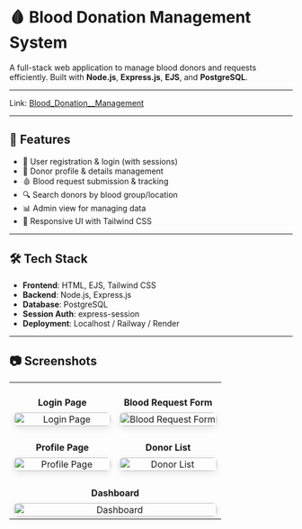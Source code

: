 <!DOCTYPE html>
<html lang="en">
<head>
  <meta charset="UTF-8">
  <title>Blood Donation Management System</title>
  <style>
    table {
      width: 100%;
      border-spacing: 20px;
    }
    td {
      width: 50%;
      vertical-align: top;
      text-align: center;
    }
    img {
      width: 100%;
      max-width: 100%;
      height: auto;
      border-radius: 8px;
      box-shadow: 0 4px 12px rgba(0,0,0,0.1);
    }
    h4 {
      margin-bottom: 8px;
    }
  </style>
</head>
<body>

  <h1>🩸 Blood Donation Management System</h1>

  <p>A full-stack web application to manage blood donors and requests efficiently. Built with <strong>Node.js</strong>, <strong>Express.js</strong>, <strong>EJS</strong>, and <strong>PostgreSQL</strong>.</p>
  <hr>
  <p>
    <span>Link:</span>
    <span><a href="https://blood-donation-management-bht9.onrender.com/">Blood_Donation__Management</a></span>
  </p>
  <hr>
  <h2>🚀 Features</h2>
  <ul>
    <li>🧍 User registration & login (with sessions)</li>
    <li>👤 Donor profile & details management</li>
    <li>🩸 Blood request submission & tracking</li>
    <li>🔍 Search donors by blood group/location</li>
    <li>📊 Admin view for managing data</li>
    <li>🎨 Responsive UI with Tailwind CSS</li>
  </ul>
  <hr>

  <h2>🛠️ Tech Stack</h2>
  <ul>
    <li><strong>Frontend</strong>: HTML, EJS, Tailwind CSS</li>
    <li><strong>Backend</strong>: Node.js, Express.js</li>
    <li><strong>Database</strong>: PostgreSQL</li>
    <li><strong>Session Auth</strong>: express-session</li>
    <li><strong>Deployment</strong>: Localhost / Railway / Render</li>
  </ul>
  <hr>

  <h2>📷 Screenshots</h2>

  <table>
    <tr>
      <td>
        <h4>Login Page</h4>
        <img src="https://i.postimg.cc/yWMTZd9v/p3.png" alt="Login Page">
      </td>
      <td>
        <h4>Blood Request Form</h4>
        <img src="https://i.postimg.cc/Xr8KmkPz/p4.png" alt="Blood Request Form">
      </td>
    </tr>
    <tr>
      <td>
        <h4>Profile Page</h4>
        <img src="https://i.postimg.cc/mt7yNsyR/p5.png" alt="Profile Page">
      </td>
      <td>
        <h4>Donor List</h4>
        <img src="https://i.postimg.cc/v4ML0N0n/p6.png" alt="Donor List">
      </td>
    </tr>
    <tr>
      <td colspan="2">
        <h4>Dashboard</h4>
        <img src="https://i.postimg.cc/5H25VFdN/p7.png" alt="Dashboard">
      </td>
    </tr>
  </table>

</body>
</html>
